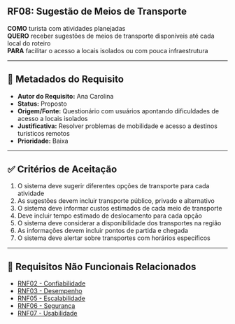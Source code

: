 ## RF08: Sugestão de Meios de Transporte

**COMO** turista com atividades planejadas  
**QUERO** receber sugestões de meios de transporte disponíveis até cada local do roteiro  
**PARA** facilitar o acesso a locais isolados ou com pouca infraestrutura  

---

## 📄 Metadados do Requisito

- **Autor do Requisito:** Ana Carolina
- **Status:** Proposto
- **Origem/Fonte:** Questionário com usuários apontando dificuldades de acesso a locais isolados
- **Justificativa:** Resolver problemas de mobilidade e acesso a destinos turísticos remotos
- **Prioridade:** Baixa

---

## ✅ Critérios de Aceitação

1. O sistema deve sugerir diferentes opções de transporte para cada atividade
2. As sugestões devem incluir transporte público, privado e alternativo
3. O sistema deve informar custos estimados de cada meio de transporte
4. Deve incluir tempo estimado de deslocamento para cada opção
5. O sistema deve considerar a disponibilidade dos transportes na região
6. As informações devem incluir pontos de partida e chegada
7. O sistema deve alertar sobre transportes com horários específicos

---

## 🔗 Requisitos Não Funcionais Relacionados
- [RNF02 - Confiabilidade](../non_functional/RNF02.md)
- [RNF03 - Desempenho](../non_functional/RNF03.md)
- [RNF05 - Escalabilidade](../non_functional/RNF05.md)
- [RNF06 - Segurança](../non_functional/RNF06.md)
- [RNF07 - Usabilidade](../non_functional/RNF07.md)
